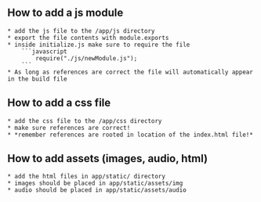 ## How to add a js module
    * add the js file to the /app/js directory
    * export the file contents with module.exports
    * inside initialize.js make sure to require the file
        ```javascript
            require("./js/newModule.js");
        ```
    * As long as references are correct the file will automatically appear in the build file

## How to add a css file
    * add the css file to the /app/css directory
    * make sure references are correct!
    * *remember references are rooted in location of the index.html file!*

## How to add assets (images, audio, html)
    * add the html files in app/static/ directory
    * images should be placed in app/static/assets/img
    * audio should be placed in app/static/assets/audio
